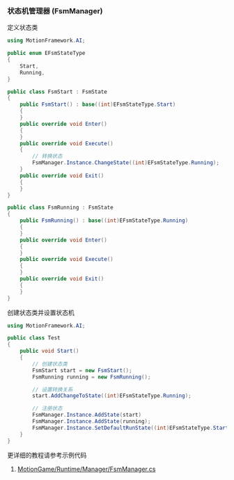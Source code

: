 ### 状态机管理器 (FsmManager)

定义状态类
```C#
using MotionFramework.AI;

public enum EFsmStateType
{
	Start,
	Running,
}

public class FsmStart : FsmState
{
	public FsmStart() : base((int)EFsmStateType.Start)
	{
	}
	public override void Enter()
	{
	}
	public override void Execute()
	{
		// 转换状态
		FsmManager.Instance.ChangeState((int)EFsmStateType.Running);
	}
	public override void Exit()
	{
	}
}

public class FsmRunning : FsmState
{
	public FsmRunning() : base((int)EFsmStateType.Running)
	{
	}
	public override void Enter()
	{
	}
	public override void Execute()
	{
	}
	public override void Exit()
	{
	}
}
```

创建状态类并设置状态机
```C#
using MotionFramework.AI;

public class Test
{
	public void Start()
	{
		// 创建状态类
	 	FsmStart start = new FsmStart();
	 	FsmRunning running = new FsmRunning();

	 	// 设置转换关系
	 	start.AddChangeToState((int)EFsmStateType.Running);

	 	// 注册状态
	 	FsmManager.Instance.AddState(start)
	 	FsmManager.Instance.AddState(running);
	 	FsmManager.Instance.SetDefaultRunState((int)EFsmStateType.Start);
	}
}
```

更详细的教程请参考示例代码
1. [MotionGame/Runtime/Manager/FsmManager.cs](https://github.com/gmhevinci/MotionFramework/blob/master/Assets/MotionGame/Runtime/Game.AI)